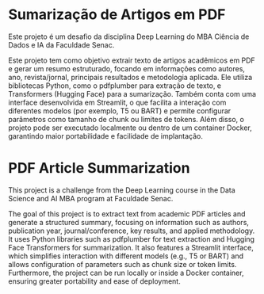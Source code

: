 # Sumarização de Artigos em PDF
 Este projeto é um desafio da disciplina Deep Learning do MBA Ciência de Dados e IA da Faculdade Senac.

 Este projeto tem como objetivo extrair texto de artigos acadêmicos em PDF e gerar um resumo estruturado, focando em informações como autores, ano, revista/jornal, principais resultados e metodologia aplicada. Ele utiliza bibliotecas Python, como o pdfplumber para extração de texto, e Transformers (Hugging Face) para a sumarização. Também conta com uma interface desenvolvida em Streamlit, o que facilita a interação com diferentes modelos (por exemplo, T5 ou BART) e permite configurar parâmetros como tamanho de chunk ou limites de tokens. Além disso, o projeto pode ser executado localmente ou dentro de um container Docker, garantindo maior portabilidade e facilidade de implantação.

# PDF Article Summarization
This project is a challenge from the Deep Learning course in the Data Science and AI MBA program at Faculdade Senac.

The goal of this project is to extract text from academic PDF articles and generate a structured summary, focusing on information such as authors, publication year, journal/conference, key results, and applied methodology. It uses Python libraries such as pdfplumber for text extraction and Hugging Face Transformers for summarization. It also features a Streamlit interface, which simplifies interaction with different models (e.g., T5 or BART) and allows configuration of parameters such as chunk size or token limits. Furthermore, the project can be run locally or inside a Docker container, ensuring greater portability and ease of deployment.